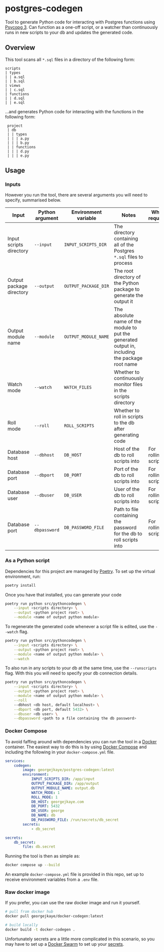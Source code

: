 # postgres-codegen

Tool to generate Python code for interacting with Postgres functions using [Psycopg 3](https://pypi.org/project/psycopg/).
Can function as a one-off script, or a watcher than continuously runs in new scripts to your db and updates the generated code.

## Overview

This tool scans all `*.sql` files in a directory of the following form:

```
scripts
| types
| | a.sql
| | b.sql
| views
| | c.sql
| functions
| | d.sql
| | e.sql
```

...and generates Python code for interacting with the functions in the following form:

```
 project
 | db
 | | types
 | | | a.py
 | | | b.py
 | | functions
 | | | d.py
 | | | e.py
```


## Usage

### Inputs

However you run the tool, there are several arguments you will need to specify, summarised below.

|Input|Python argument|Environment variable|Notes|When required|Default|
|-|-|-|-|-|-|
| Input scripts directory | `--input` | `INPUT_SCRIPTS_DIR` | The directory containing all of the Postgres `*.sql` files to process ||
| Output package directory | `--output` | `OUTPUT_PACKAGE_DIR`|  The root directory of the Python package to generate the output it ||
| Output module name | `--module` | `OUTPUT_MODULE_NAME` | The absolute name of the module to put the generated output in, including the package root name ||
| Watch mode | `--watch` | `WATCH_FILES` | Whether to continuously monitor files in the scripts directory | | `0` |
| Roll mode | `--roll` | `ROLL_SCRIPTS` | Whether to roll in scripts to the db after generating code | | `0` |
| Database host | `--dbhost` | `DB_HOST` | Host of the db to roll scripts into | For rolling in scripts | `localhost` |
| Database port | `--dbport` | `DB_PORT` | Port of the db to roll scripts into | For rolling in scripts | `5432` |
| Database user | `--dbuser` | `DB_USER` | User of the db to roll scripts into | For rolling in scripts | |
| Database port | `--dbpassword` | `DB_PASSWORD_FILE` | Path to file containing the password for the db to roll scripts into | For rolling in scripts | |


### As a Python script

Dependencies for this project are managed by [Poetry](https://python-poetry.org/).
To set up the virtual environment, run:

```sh
poetry install
```

Once you have that installed, you can generate your code

```sh
poetry run python src/pythoncodegen \
    --input <scripts directory> \
    --output <python project root> \
    --module <name of output python module>
```

To regenerate the generated code whenever a script file is edited, use the `--watch` flag.

```sh
poetry run python src/pythoncodegen \
    --input <scripts directory> \
    --output <python project root> \
    --module <name of output python module> \
    --watch
```

To also run in any scripts to your db at the same time, use the `--runscripts` flag.
With this you will need to specify your db connection details.

```sh
poetry run python src/pythoncodegen \
    --input <scripts directory> \
    --output <python project root> \
    --module <name of output python module> \
    --roll
    --dbhost <db host, default localhost> \
    --dbport <db port, default 5432> \
    --dbuser <db user> \
    --dbpassword <path to a file containing the db password>
```

### Docker Compose

To avoid faffing around with dependencies you can run the tool in a [Docker](https://www.docker.com/) container.
The easiest way to do this is by using [Docker Compose](https://docs.docker.com/compose/) and including the following in your `docker-compose.yml` file.

```yml
services:
    codegen:
        image: georgejkaye/postgres-codegen:latest
        environment:
            INPUT_SCRIPTS_DIR: /app/input
            OUTPUT_PACKAGE_DIR: /app/output
            OUTPUT_MODULE_NAME: output.db
            WATCH_MODE: 1
            ROLL_MODE: 1
            DB_HOST: georgejkaye.com
            DB_PORT: 5432
            DB_USER: george
            DB_NAME: db
            DB_PASSWORD_FILE: /run/secrets/db_secret
        secrets:
            - db_secret

secrets:
    db_secret:
        file: db.secret
```

Running the tool is then as simple as:

```sh
docker compose up --build
```

An example `docker-compose.yml` file is provided in this repo, set up to receive environment variables from a `.env` file.

### Raw docker image

If you prefer, you can use the raw docker image and run it yourself.

```sh
# pull from docker hub
docker pull georgejkaye/docker-codegen:latest

# build locally
docker build -t docker-codegen .
```

Unfortunately secrets are a little more complicated in this scenario, so you may have to set up a [Docker Swarm](https://docs.docker.com/engine/swarm/) to set up your [secrets](https://docs.docker.com/engine/swarm/secrets/).